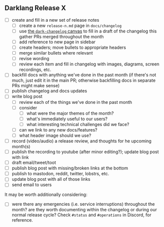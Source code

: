 ## Darklang Release X

- [ ] create and fill in a new set of release notes
  - [ ] create a new `release-n.md` page in `docs/changelog`
  - [ ] use [the `dark-changelog` canvas](https://darklang.com/a/dark-changelog)
        to fill in a draft of the changelog this gather PRs merged throughout
        the month
  - [ ] add reference to new page in sidebar
  - [ ] create headers; move bullets to appropriate headers
  - [ ] merge similar bullets where relevant
  - [ ] revise wording
  - [ ] review each item and fill in changelog with images, diagrams, screen
        recordings, etc.
- [ ] backfill docs with anything we've done in the past month (if there's not
      much, just edit it in the main PR; otherwise backfilling docs in separate
      PRs might make sense)
- [ ] publish changelog and docs updates
- [ ] write blog post
  - [ ] review each of the things we've done in the past month
  - [ ] consider
    - [ ] what were the major themes of the month?
    - [ ] what's immediately useful to our users?
    - [ ] what interesting technical challenges did we face?
  - [ ] can we link to any new docs/features?
  - [ ] what header image should we use?
- [ ] record (video/audio) a release review, and thoughts for he upcoming
      month(s)
- [ ] publish the recording to youtube (after minor editing?); update blog post
      with link
- [ ] draft email/tweet/toot
- [ ] publish blog post with missing/broken links at the bottom
- [ ] publish to mastodon, reddit, twitter, lobstrs, etc.
- [ ] update blog post with all of those links
- [ ] send email to users

It may be worth additionally considering:

- [ ] were there any emergencies (i.e. service interruptions) throughout the
      month? are they worth documenting within the changelog or during our
      normal release cycle? Check `#status` and `#operations` in Discord, for
      reference.
